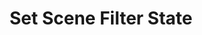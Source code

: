 ---
title: Set Scene Filter State
description: Sets the visibility state of a scene filter
parameters:
  - name: ObsConnection
    type: Select
    required: true
    description: |
      Select the Connection from the drop-down
      - Any, Default, or named connections will appear here
  - name: ObsScene
    type: Select
    required: true
    description: |
      Select a Scene from the drop-down
      - Can also manually type the Scene name into the box
  - name: ObsFilter
    type: Select
    required: true
    description: |
      Select a Filter from the drop-down
      - Can also manually type the Filter name into the box
  - name: State
    type: Select
    required: true
    description: |
      Select the state for the filter

      - `Visible`: Set the filter state to visible
      - `Hidden`: Set the filter state to hidden
      - `Toggle`: Toggle the filter state between visible and hidden
variables: []
csharpMethods:
  - ObsSetSceneFilterState
---